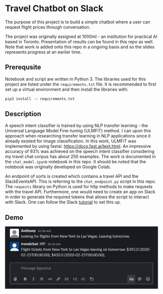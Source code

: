 # Travel Chatbot on Slack

The purpose of this project is to build a simple chatbot where a user can request flight prices through conversation.

The project was originally assigned at 1000ml - an institution for practical AI based in Toronto. Presentation of results can be found in this repo as well. Note that work is added onto this repo in a ongoing basis and so the slides represents progress at an earlier time. 

## Prerequsite
Notebook and script are written in Python 3. The libraries used for this project are listed under the `requirements.txt` file. It is recommended to first set up a virtual environment and then install the libraries with:

```bash
pip3 install -r requirements.txt
```

## Description
A speech intent classifier is trained by using NLP transfer learning - the Universal Language Model Fine-tuning (ULMFiT) method. I can upon this approach when researching transfer learning in NLP applications since it already existed for image classification. In this work, ULMFiT was implemented by using fastai: https://docs.fast.ai/text.html. An impressive accuracy of 93% was achieved on the speech intent classifier considering my travel chat corpus has about 250 examples. The work is documented in the `chat_model.ipynb` notebook in this repo. It should be noted that the notebook was originally developed on Google Colab.

An endpoint of sorts is created which contains a travel API and the SlackEventsAPI. This is referring to the `chat_endpoint.py` script in this repo. The `requests` library on Python is used for http methods to make requests with the travel API. Furthermore, one would need to create an app on Slack in order to generate the required tokens that allows the script to interact with Slack. One can follow the Slack [tutorial](https://github.com/slackapi/python-slack-events-api/tree/master/example) to set this up. 

## Demo
![](web/chat_demo.gif)
